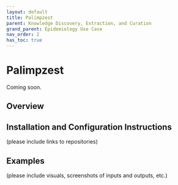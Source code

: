 ```yaml
---
layout: default
title: Palimpzest
parent: Knowledge Discovery, Extraction, and Curation
grand_parent: Epidemiology Use Case
nav_order: 2
has_toc: true
---
```

# Palimpzest

Coming soon.

## Overview

## Installation and Configuration Instructions
(please include links to repositories)

## Examples
(please include visuals, screenshots of inputs and outputs, etc.)